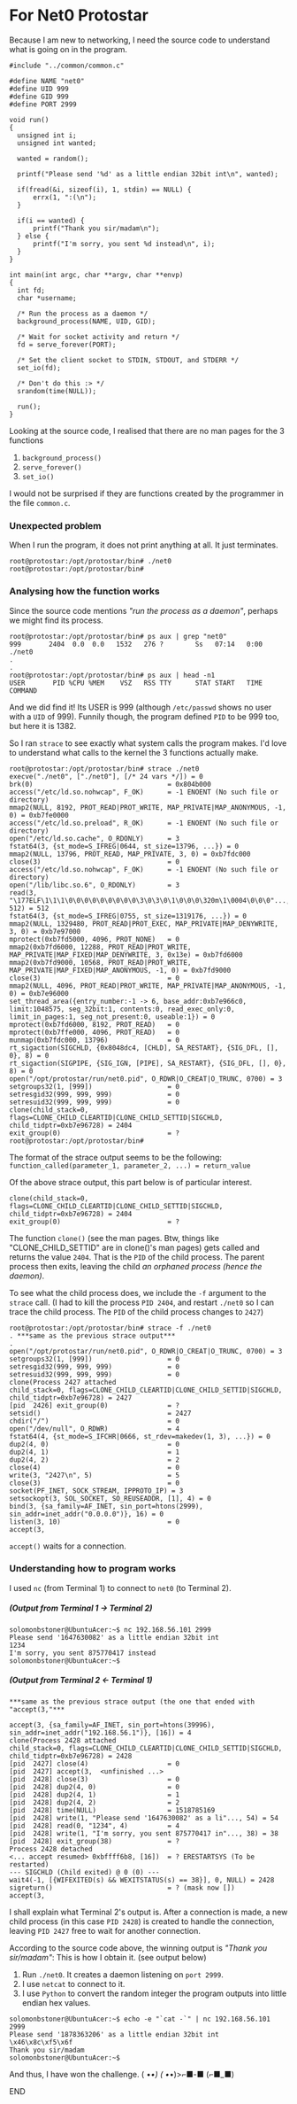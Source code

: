 # For Net0 Protostar

Because I am new to networking, I need the source code to understand what is going on in the program.
```
#include "../common/common.c"

#define NAME "net0"
#define UID 999
#define GID 999
#define PORT 2999

void run()
{
  unsigned int i;
  unsigned int wanted;

  wanted = random();

  printf("Please send '%d' as a little endian 32bit int\n", wanted);

  if(fread(&i, sizeof(i), 1, stdin) == NULL) {
      errx(1, ":(\n");
  }

  if(i == wanted) {
      printf("Thank you sir/madam\n");
  } else {
      printf("I'm sorry, you sent %d instead\n", i);
  }
}

int main(int argc, char **argv, char **envp)
{
  int fd;
  char *username;

  /* Run the process as a daemon */
  background_process(NAME, UID, GID); 			
  
  /* Wait for socket activity and return */
  fd = serve_forever(PORT);

  /* Set the client socket to STDIN, STDOUT, and STDERR */
  set_io(fd);

  /* Don't do this :> */
  srandom(time(NULL));

  run();
}
```
Looking at the source code, I realised that there are no man pages for the 3 functions
1. `background_process()`
2. `serve_forever()`
3. `set_io()`

I would not be surprised if they are functions created by the programmer in the file `common.c`. 

### Unexpected problem

When I run the program, it does not print anything at all. It just terminates.
```
root@protostar:/opt/protostar/bin# ./net0
root@protostar:/opt/protostar/bin# 
```
### Analysing how the function works

Since the source code mentions *"run the process as a daemon"*, perhaps we might find its process.
```
root@protostar:/opt/protostar/bin# ps aux | grep "net0"
999       2404  0.0  0.0   1532   276 ?        Ss   07:14   0:00 ./net0
.
.
root@protostar:/opt/protostar/bin# ps aux | head -n1
USER       PID %CPU %MEM    VSZ   RSS TTY      STAT START   TIME COMMAND
```
And we did find it! Its USER is 999 (although `/etc/passwd` shows no user with a `UID` of 999). Funnily though, the program defined `PID` to be 999 too, but here it is 1382.

So I ran `strace` to see exactly what system calls the program makes. I'd love to understand what calls to the kernel the 3 functions actually make.
```
root@protostar:/opt/protostar/bin# strace ./net0
execve("./net0", ["./net0"], [/* 24 vars */]) = 0
brk(0)                                  = 0x804b000
access("/etc/ld.so.nohwcap", F_OK)      = -1 ENOENT (No such file or directory)
mmap2(NULL, 8192, PROT_READ|PROT_WRITE, MAP_PRIVATE|MAP_ANONYMOUS, -1, 0) = 0xb7fe0000
access("/etc/ld.so.preload", R_OK)      = -1 ENOENT (No such file or directory)
open("/etc/ld.so.cache", O_RDONLY)      = 3
fstat64(3, {st_mode=S_IFREG|0644, st_size=13796, ...}) = 0
mmap2(NULL, 13796, PROT_READ, MAP_PRIVATE, 3, 0) = 0xb7fdc000
close(3)                                = 0
access("/etc/ld.so.nohwcap", F_OK)      = -1 ENOENT (No such file or directory)
open("/lib/libc.so.6", O_RDONLY)        = 3
read(3, "\177ELF\1\1\1\0\0\0\0\0\0\0\0\0\3\0\3\0\1\0\0\0\320m\1\0004\0\0\0"..., 512) = 512
fstat64(3, {st_mode=S_IFREG|0755, st_size=1319176, ...}) = 0
mmap2(NULL, 1329480, PROT_READ|PROT_EXEC, MAP_PRIVATE|MAP_DENYWRITE, 3, 0) = 0xb7e97000
mprotect(0xb7fd5000, 4096, PROT_NONE)   = 0
mmap2(0xb7fd6000, 12288, PROT_READ|PROT_WRITE, MAP_PRIVATE|MAP_FIXED|MAP_DENYWRITE, 3, 0x13e) = 0xb7fd6000
mmap2(0xb7fd9000, 10568, PROT_READ|PROT_WRITE, MAP_PRIVATE|MAP_FIXED|MAP_ANONYMOUS, -1, 0) = 0xb7fd9000
close(3)                                = 0
mmap2(NULL, 4096, PROT_READ|PROT_WRITE, MAP_PRIVATE|MAP_ANONYMOUS, -1, 0) = 0xb7e96000
set_thread_area({entry_number:-1 -> 6, base_addr:0xb7e966c0, limit:1048575, seg_32bit:1, contents:0, read_exec_only:0, limit_in_pages:1, seg_not_present:0, useable:1}) = 0
mprotect(0xb7fd6000, 8192, PROT_READ)   = 0
mprotect(0xb7ffe000, 4096, PROT_READ)   = 0
munmap(0xb7fdc000, 13796)               = 0
rt_sigaction(SIGCHLD, {0x8048dc4, [CHLD], SA_RESTART}, {SIG_DFL, [], 0}, 8) = 0
rt_sigaction(SIGPIPE, {SIG_IGN, [PIPE], SA_RESTART}, {SIG_DFL, [], 0}, 8) = 0
open("/opt/protostar/run/net0.pid", O_RDWR|O_CREAT|O_TRUNC, 0700) = 3
setgroups32(1, [999])                   = 0
setresgid32(999, 999, 999)              = 0
setresuid32(999, 999, 999)              = 0
clone(child_stack=0, flags=CLONE_CHILD_CLEARTID|CLONE_CHILD_SETTID|SIGCHLD, child_tidptr=0xb7e96728) = 2404
exit_group(0)                           = ?
root@protostar:/opt/protostar/bin#
```

The format of the strace output seems to be the following: `function_called(parameter_1, parameter_2, ...) = return_value`


Of the above strace output, this part below is of particular interest.
```
clone(child_stack=0, flags=CLONE_CHILD_CLEARTID|CLONE_CHILD_SETTID|SIGCHLD, child_tidptr=0xb7e96728) = 2404
exit_group(0)                           = ?
```
The function `clone()` (see the man pages. Btw, things like "CLONE_CHILD_SETTID" are in clone()'s man pages) gets called and returns the value `2404`. That is the `PID` of the child process. The parent process then exits, leaving the child *an orphaned process (hence the daemon)*.

To see what the child process does, we include the `-f` argument to the `strace` call. (I had to kill the process `PID 2404`, and restart `./net0` so I can trace the child process. The `PID` of the child process changes to `2427`)
```
root@protostar:/opt/protostar/bin# strace -f ./net0
. ***same as the previous strace output***
.
open("/opt/protostar/run/net0.pid", O_RDWR|O_CREAT|O_TRUNC, 0700) = 3
setgroups32(1, [999])                   = 0
setresgid32(999, 999, 999)              = 0
setresuid32(999, 999, 999)              = 0
clone(Process 2427 attached
child_stack=0, flags=CLONE_CHILD_CLEARTID|CLONE_CHILD_SETTID|SIGCHLD, child_tidptr=0xb7e96728) = 2427
[pid  2426] exit_group(0)               = ?
setsid()                                = 2427
chdir("/")                              = 0
open("/dev/null", O_RDWR)               = 4
fstat64(4, {st_mode=S_IFCHR|0666, st_rdev=makedev(1, 3), ...}) = 0
dup2(4, 0)                              = 0
dup2(4, 1)                              = 1
dup2(4, 2)                              = 2
close(4)                                = 0
write(3, "2427\n", 5)                   = 5
close(3)                                = 0
socket(PF_INET, SOCK_STREAM, IPPROTO_IP) = 3
setsockopt(3, SOL_SOCKET, SO_REUSEADDR, [1], 4) = 0
bind(3, {sa_family=AF_INET, sin_port=htons(2999), sin_addr=inet_addr("0.0.0.0")}, 16) = 0
listen(3, 10)                           = 0
accept(3, 
```
`accept()` waits for a connection.

### Understanding how to program works

I used `nc` (from Terminal 1) to connect to `net0` (to Terminal 2).

##### (Output from Terminal 1 -> Terminal 2)  

```
solomonbstoner@UbuntuAcer:~$ nc 192.168.56.101 2999
Please send '1647630082' as a little endian 32bit int
1234
I'm sorry, you sent 875770417 instead
solomonbstoner@UbuntuAcer:~$ 
```
##### (Output from Terminal 2 <- Terminal 1)  

```
***same as the previous strace output (the one that ended with "accept(3,"***

accept(3, {sa_family=AF_INET, sin_port=htons(39996), sin_addr=inet_addr("192.168.56.1")}, [16]) = 4
clone(Process 2428 attached
child_stack=0, flags=CLONE_CHILD_CLEARTID|CLONE_CHILD_SETTID|SIGCHLD, child_tidptr=0xb7e96728) = 2428
[pid  2427] close(4)                    = 0
[pid  2427] accept(3,  <unfinished ...>
[pid  2428] close(3)                    = 0
[pid  2428] dup2(4, 0)                  = 0
[pid  2428] dup2(4, 1)                  = 1
[pid  2428] dup2(4, 2)                  = 2
[pid  2428] time(NULL)                  = 1518785169
[pid  2428] write(1, "Please send '1647630082' as a li"..., 54) = 54
[pid  2428] read(0, "1234", 4)          = 4
[pid  2428] write(1, "I'm sorry, you sent 875770417 in"..., 38) = 38
[pid  2428] exit_group(38)              = ?
Process 2428 detached
<... accept resumed> 0xbffff6b8, [16])  = ? ERESTARTSYS (To be restarted)
--- SIGCHLD (Child exited) @ 0 (0) ---
wait4(-1, [{WIFEXITED(s) && WEXITSTATUS(s) == 38}], 0, NULL) = 2428
sigreturn()                             = ? (mask now [])
accept(3, 
```
I shall explain what Terminal 2's output is. After a connection is made, a new child process (in this case `PID 2428`) is created to handle the connection, leaving `PID 2427` free to wait for another connection. 


According to the source code above, the winning output is *"Thank you sir/madam"*:
This is how I obtain it. (see output below)
1. Run `./net0`. It creates a daemon listening on `port 2999`.
2. I use `netcat` to connect to it.
3. I use `Python` to convert the random integer the program outputs into little endian hex values.
```
solomonbstoner@UbuntuAcer:~$ echo -e "`cat -`" | nc 192.168.56.101 2999
Please send '1878363206' as a little endian 32bit int
\x46\x8c\xf5\x6f
Thank you sir/madam
solomonbstoner@UbuntuAcer:~$ 
```
And thus, I have won the challenge.
( •_•)
( •_•)>⌐■-■
(⌐■_■)

END
